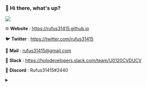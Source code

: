 ### 👋 Hi there, what's up?

![](https://github-readme-stats.vercel.app/api?username=rufus31415&show_icons=true)

🌐 **Website** : https://rufus31415.github.io

🐦 **Twitter** : https://twitter.com/rufus31415

📧 **Mail** : rufus31415@gmail.com

💬 **Slack** : https://holodevelopers.slack.com/team/U0120CVDUCV

👾 **Discord** : Rufus31415#2440

<details>
<summary></summary>
<img src="https://visitor-badge.glitch.me/badge?page_id=rufus31415"/>
</details>
